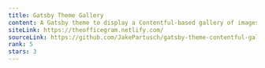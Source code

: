 ```yaml
---
title: Gatsby Theme Gallery
content: A Gatsby theme to display a Contentful-based gallery of images.
siteLink: https://theofficegram.netlify.com/
sourceLink: https://github.com/JakePartusch/gatsby-theme-contentful-gallery
rank: 5
stars: 3
---
```

